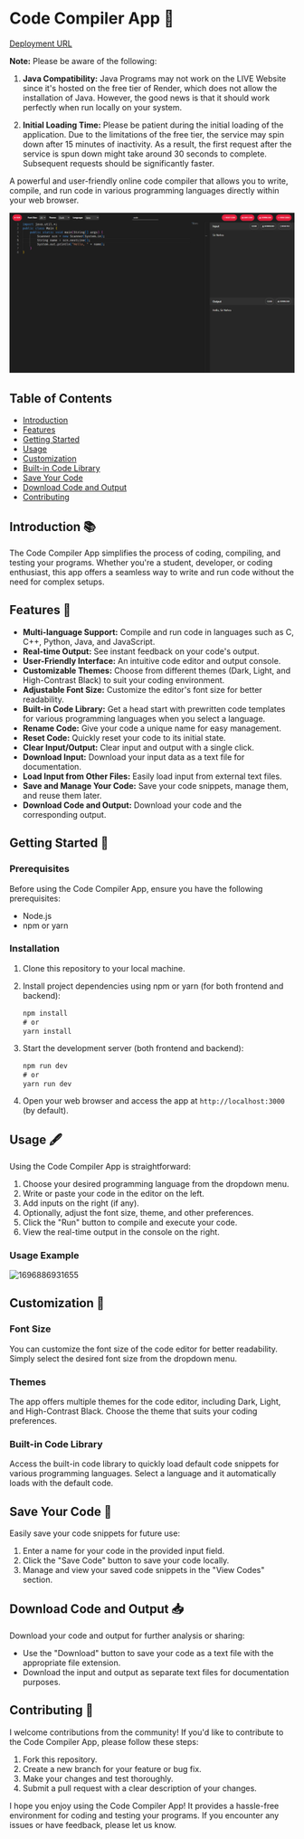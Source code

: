 
# Code Compiler App 🚀

[Deployment URL](https://online-compiler-app-frontend.onrender.com/)

**Note:** Please be aware of the following:

1. **Java Compatibility:** Java Programs may not work on the LIVE Website since it's hosted on the free tier of Render, which does not allow the installation of Java. However, the good news is that it should work perfectly when run locally on your system.

2. **Initial Loading Time:** Please be patient during the initial loading of the application. Due to the limitations of the free tier, the service may spin down after 15 minutes of inactivity. As a result, the first request after the service is spun down might take around 30 seconds to complete. Subsequent requests should be significantly faster.


A powerful and user-friendly online code compiler that allows you to write, compile, and run code in various programming languages directly within your web browser.

![1696883593617](image/read/1696883593617.png)

## Table of Contents

- [Introduction](#introduction)
- [Features](#features)
- [Getting Started](#getting-started)
- [Usage](#usage)
- [Customization](#customization)
- [Built-in Code Library](#built-in-code-library)
- [Save Your Code](#save-your-code)
- [Download Code and Output](#download-code-and-output)
- [Contributing](#contributing)

## Introduction 📚

The Code Compiler App simplifies the process of coding, compiling, and testing your programs. Whether you're a student, developer, or coding enthusiast, this app offers a seamless way to write and run code without the need for complex setups.

## Features 🌟

- **Multi-language Support:** Compile and run code in languages such as C, C++, Python, Java, and JavaScript.
- **Real-time Output:** See instant feedback on your code's output.
- **User-Friendly Interface:** An intuitive code editor and output console.
- **Customizable Themes:** Choose from different themes (Dark, Light, and High-Contrast Black) to suit your coding environment.
- **Adjustable Font Size:** Customize the editor's font size for better readability.
- **Built-in Code Library:** Get a head start with prewritten code templates for various programming languages when you select a language.
- **Rename Code:** Give your code a unique name for easy management.
- **Reset Code:** Quickly reset your code to its initial state.
- **Clear Input/Output:** Clear input and output with a single click.
- **Download Input:** Download your input data as a text file for documentation.
- **Load Input from Other Files:** Easily load input from external text files.
- **Save and Manage Your Code:** Save your code snippets, manage them, and reuse them later.
- **Download Code and Output:** Download your code and the corresponding output.

## Getting Started 🚀

### Prerequisites

Before using the Code Compiler App, ensure you have the following prerequisites:

- Node.js
- npm or yarn

### Installation

1. Clone this repository to your local machine.
2. Install project dependencies using npm or yarn (for both frontend and backend):

   ```
   npm install
   # or
   yarn install
   ```
3. Start the development server (both frontend and backend):

   ```
   npm run dev
   # or
   yarn run dev
   ```
4. Open your web browser and access the app at `http://localhost:3000` (by default).

## Usage 🖋️

Using the Code Compiler App is straightforward:

1. Choose your desired programming language from the dropdown menu.
2. Write or paste your code in the editor on the left.
3. Add inputs on the right (if any).
4. Optionally, adjust the font size, theme, and other preferences.
5. Click the "Run" button to compile and execute your code.
6. View the real-time output in the console on the right.

### Usage Example

![1696886931655](image/read/1696886931655.gif)

## Customization 🎨

### Font Size

You can customize the font size of the code editor for better readability. Simply select the desired font size from the dropdown menu.

### Themes

The app offers multiple themes for the code editor, including Dark, Light, and High-Contrast Black. Choose the theme that suits your coding preferences.

### Built-in Code Library

Access the built-in code library to quickly load default code snippets for various programming languages. Select a language and it automatically loads with the default code.

## Save Your Code 💾

Easily save your code snippets for future use:

1. Enter a name for your code in the provided input field.
2. Click the "Save Code" button to save your code locally.
3. Manage and view your saved code snippets in the "View Codes" section.

## Download Code and Output 📥

Download your code and output for further analysis or sharing:

- Use the "Download" button to save your code as a text file with the appropriate file extension.
- Download the input and output as separate text files for documentation purposes.

## Contributing 🤝

I welcome contributions from the community! If you'd like to contribute to the Code Compiler App, please follow these steps:

1. Fork this repository.
2. Create a new branch for your feature or bug fix.
3. Make your changes and test thoroughly.
4. Submit a pull request with a clear description of your changes.

I hope you enjoy using the Code Compiler App! It provides a hassle-free environment for coding and testing your programs. If you encounter any issues or have feedback, please let us know.
